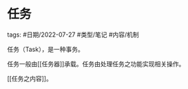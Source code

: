 # 任务

tags: #日期/2022-07-27 #类型/笔记 #内容/机制 

任务（Task），是一种事务。

任务一般由[[任务器]]承载。任务由处理任务之功能实现相关操作。

[[任务之内容]]。
